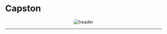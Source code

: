 # Capston
<div align="center"> 

![header](https://capsule-render.vercel.app/api?type=cylinder&color=000000&height=150&section=header&text=Capston&fontColor=ffffff&fontSize=70&animation=fadeIn&fontAlignY=55&desc=%20&descAlignY=62&descAlign=62)

---
